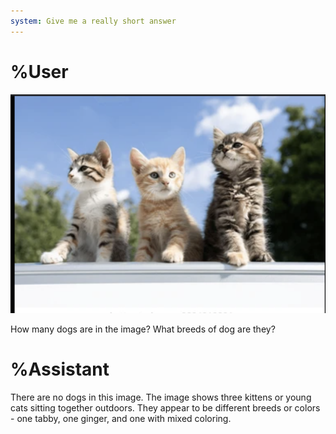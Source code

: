 ```yaml
---
system: Give me a really short answer
---
```

# %User

![image1](cats.png)

How many dogs are in the image? What breeds of dog are they?

# %Assistant

There are no dogs in this image. The image shows three kittens or young cats sitting together outdoors. They appear to be different breeds or colors - one tabby, one ginger, and one with mixed coloring.
